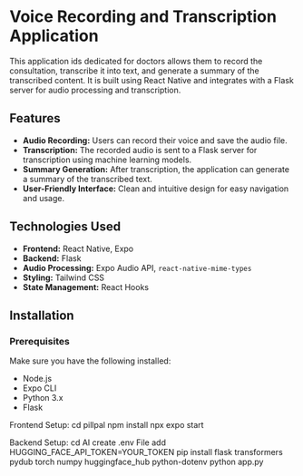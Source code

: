 # Voice Recording and Transcription Application

This application ids dedicated for doctors allows them to record the consultation, transcribe it into text, and generate a summary of the transcribed content. 
It is built using React Native and integrates with a Flask server for audio processing and transcription.

## Features

- **Audio Recording:** Users can record their voice and save the audio file.
- **Transcription:** The recorded audio is sent to a Flask server for transcription using machine learning models.
- **Summary Generation:** After transcription, the application can generate a summary of the transcribed text.
- **User-Friendly Interface:** Clean and intuitive design for easy navigation and usage.

## Technologies Used

- **Frontend:** React Native, Expo
- **Backend:** Flask
- **Audio Processing:** Expo Audio API, `react-native-mime-types`
- **Styling:** Tailwind CSS 
- **State Management:** React Hooks

## Installation

### Prerequisites

Make sure you have the following installed:

- Node.js
- Expo CLI
- Python 3.x
- Flask

Frontend Setup:
  cd pillpal
  npm install
  npx expo start

Backend Setup:
cd AI
create .env File add HUGGING_FACE_API_TOKEN=YOUR_TOKEN
pip install flask transformers pydub torch numpy huggingface_hub python-dotenv
python app.py






